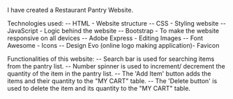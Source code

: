 I have created a Restaurant Pantry Website.

Technologies used:
-- HTML - Website structure
-- CSS - Styling website
-- JavaScript - Logic behind the website
-- Bootstrap - To make the website responsive on all devices
-- Adobe Express - Editing Images
-- Font Awesome - Icons
-- Design Evo (online logo making application)- Favicon 

Functionalities of this website:
-- Search bar is used for searching items from the pantry list.
-- Number spinner is used to increment/ decrement the quantity of the item in the pantry list.
-- The 'Add Item' button adds the items and their quantity to the "MY CART" table.
-- The 'Delete button' is used to delete the item and its quantity to the "MY CART" table.
